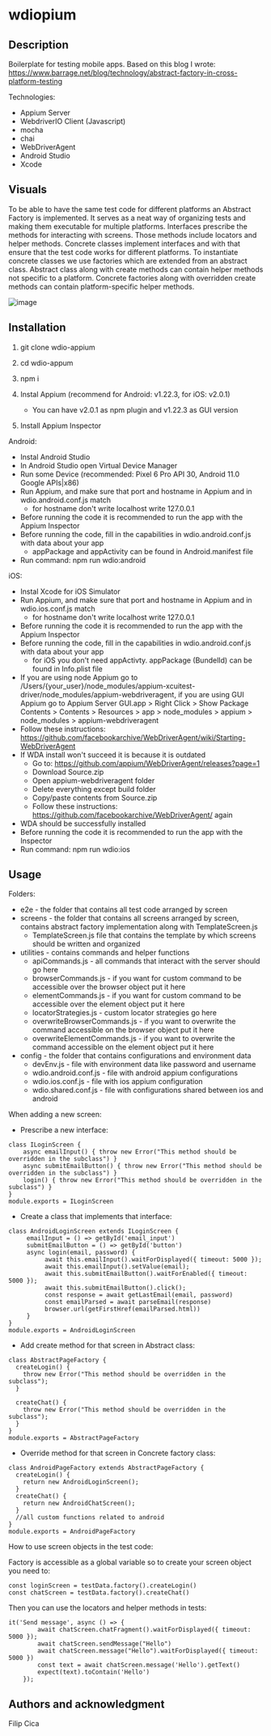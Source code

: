# wdiopium

## Description
Boilerplate for testing mobile apps.
Based on this blog I wrote: https://www.barrage.net/blog/technology/abstract-factory-in-cross-platform-testing

Technologies:
- Appium Server
- WebdriverIO Client (Javascript)
- mocha
- chai 
- WebDriverAgent
- Android Studio
- Xcode

## Visuals
To be able to have the same test code for different platforms an Abstract Factory is implemented. It serves as a neat way of organizing tests and making them executable for multiple platforms. Interfaces prescribe the methods for interacting with screens. Those methods include locators and helper methods. Concrete classes implement interfaces and with that ensure that the test code works for different platforms. To instantiate concrete classes we use factories which are extended from an abstract class. Abstract class along with create methods can contain helper methods not specific to a platform. Concrete factories along with overridden create methods can contain platform-specific helper methods.

![image](https://github.com/FC122/wdiopium/assets/72666124/d9c0dd25-08a5-48b9-a5c0-f1b6aa94b932)


## Installation
1. git clone wdio-appium

2. cd wdio-appum

3. npm i

3. Instal Appium (recommend for Android: v1.22.3, for iOS: v2.0.1)
    - You can have v2.0.1 as npm plugin and v1.22.3 as GUI version

4. Install Appium Inspector

Android:

- Instal Android Studio
- In Android Studio open Virtual Device Manager
- Run some Device (recommended: Pixel 6 Pro API 30, Android 11.0 Google APIs|x86)
- Run Appium, and make sure that port and hostname in Appium and in wdio.android.conf.js match
    - for hostname don't write localhost write 127.0.0.1
- Before running the code it is recommended to run the app with the Appium Inspector
- Before running the code, fill in the capabilities in wdio.android.conf.js with data about your app
    - appPackage and appActivity can be found in Android.manifest file
- Run command: npm run wdio:android

iOS:
- Instal Xcode for iOS Simulator
- Run Appium, and make sure that port and hostname in Appium and in wdio.ios.conf.js match
    - for hostname don't write localhost write 127.0.0.1
- Before running the code it is recommended to run the app with the Appium Inspector
- Before running the code, fill in the capabilities in wdio.android.conf.js with data about your app
    - for iOS you don't need appActivty. appPackage (BundelId) can be found in Info.plist file
- If you are using node Appium go to /Users/{your_user}/node_modules/appium-xcuitest-driver/node_modules/appium-webdriveragent, if you are using GUI Appium go to Appium Server GUI.app > Right Click > Show Package Contents > Contents > Resources > app > node_modules > appium > node_modules > appium-webdriveragent
- Follow these instructions: https://github.com/facebookarchive/WebDriverAgent/wiki/Starting-WebDriverAgent
- If WDA install won't succeed it is because it is outdated
    - Go to: https://github.com/appium/WebDriverAgent/releases?page=1
    - Download Source.zip
    - Open appium-webdriveragent folder
    - Delete everything except build folder
    - Copy/paste contents from Source.zip
    - Follow these instructions: https://github.com/facebookarchive/WebDriverAgent/ again
- WDA should be successfully installed
- Before running the code it is recommended to run the app with the Inspector
- Run command: npm run wdio:ios

## Usage
Folders:
- e2e - the folder that contains all test code arranged by screen
- screens - the folder that contains all screens arranged by screen, contains abstract factory implementation along with TemplateScreen.js
    - TemplateScreen.js file that contains the template by which screens should be written and organized
- utilities - contains commands and helper functions
    - apiCommands.js - all commands that interact with the server should go here 
    - browserCommands.js - if you want for custom command to be accessible over the browser object put it here
    - elementCommands.js - if you want for custom command to be accessible over the element object put it here
    - locatorStrategies.js - custom locator strategies go here
    - overwriteBrowserCommands.js - if you want to overwrite the command accessible on the browser object put it here
    - overwriteElementCommands.js - if you want to overwrite the command accessible on the element object put it here
- config - the folder that contains configurations and environment data
    - devEnv.js - file with environment data like password and username
    - wdio.android.conf.js - file with android appium configurations
    - wdio.ios.conf.js - file with ios appium configuration
    - wdio.shared.conf.js - file with configurations shared between ios and android

When adding a new screen:
- Prescribe a new interface:

```
class ILoginScreen {
    async emailInput() { throw new Error("This method should be overridden in the subclass") }
    async submitEmailButton() { throw new Error("This method should be overridden in the subclass") }
    login() { throw new Error("This method should be overridden in the subclass") }
}
module.exports = ILoginScreen
```

- Create a class that implements that interface:

```
class AndroidLoginScreen extends ILoginScreen {
     emailInput = () => getById('email_input')
     submitEmailButton = () => getById('button')
     async login(email, password) {
          await this.emailInput().waitForDisplayed({ timeout: 5000 });
          await this.emailInput().setValue(email);
          await this.submitEmailButton().waitForEnabled({ timeout: 5000 });
          await this.submitEmailButton().click();
          const response = await getLastEmail(email, password)
          const emailParsed = await parseEmail(response)
          browser.url(getFirstHref(emailParsed.html))
     }
}
module.exports = AndroidLoginScreen
```

- Add create method for that screen in Abstract class:

```
class AbstractPageFactory {
  createLogin() {
    throw new Error("This method should be overridden in the subclass");
  }

  createChat() {
    throw new Error("This method should be overridden in the subclass");
  }
}
module.exports = AbstractPageFactory
```

- Override method for that screen in Concrete factory class:

```
class AndroidPageFactory extends AbstractPageFactory {
  createLogin() {
    return new AndroidLoginScreen();
  }
  createChat() {
    return new AndroidChatScreen();
  }
  //all custom functions related to android
}
module.exports = AndroidPageFactory
```

How to use screen objects in the test code:

Factory is accessible as a global variable so to create your screen object you need to:

```
const loginScreen = testData.factory().createLogin()
const chatScreen = testData.factory().createChat()
```

Then you can use the locators and helper methods in tests:

```
it('Send message', async () => {
        await chatScreen.chatFragment().waitForDisplayed({ timeout: 5000 });
        await chatScreen.sendMessage("Hello")
        await chatScreen.message("Hello").waitForDisplayed({ timeout: 5000 })
        const text = await chatScreen.message('Hello').getText()
        expect(text).toContain('Hello')
    });
```
## Authors and acknowledgment
Filip Cica
